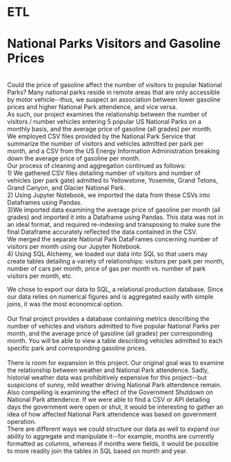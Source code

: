 # ETL
# National Parks Visitors and Gasoline Prices
<br>
Could the price of gasoline affect the number of visitors to popular National Parks?  Many national parks reside in remote areas that are only accessible by motor vehicle--thus, we suspect an association between lower gasoline prices and higher National Park attendence, and vice versa.  
<br>
As such, our project examines the relationship between the number of visitors / number vehicles entering 5 popular US National Parks on a monthly basis, and the average price of gasoline (all grades) per month. 
<br>
We employed CSV files provided by the National Park Service that summarize the number of visitors and vehicles admitted per park per month, and a CSV from the US Energy Information Administration breaking down the average price of gasoline per month.
<br>
Our process of cleaning and aggregation continued as follows:
<br>
1) We gathered CSV files detailing number of visitors and number of vehicles (per park gate) admitted to Yellowstone, Yosemite, Grand Tetons, Grand Canyon, and Glacier National Park.
<br>
2) Using Jupyter Notebook, we imported the data from these CSVs into Dataframes using Pandas.
<br>
3)We imported data examining the average price of gasoline per month (all grades) and imported it into a Dataframe using Pandas.  This data was not in an ideal format, and required re-indexing and transposing to make sure the final Dataframe accurately reflected the data contained in the CSV.
<br>
We merged the separate National Park DataFrames concerning number of visitors per month using our Jupyter Notebook.  
<br>
4) Using SQL Alchemy, we loaded our data into SQL so that users may create tables detailing a variety of relationships: visitors per park per month, number of cars per month, price of gas per month vs. number of park visitors per month, etc.
<br>

We chose to export our data to SQL, a relational production database.  Since our data relies on numerical figures and is aggregated easily with simple joins, it was the most economical option.   
<br>
Our final project provides a database containing metrics describing the number of vehicles and visitors admitted to five popular National Parks per month, and the average price of gasoline (all grades) per corresponding month.  You will be able to view a table describing vehicles admitted to each specific park and corresponding gasoline prices.  
<br>
There is room for expansion in this project.  Our original goal was to examine the relationship between weather and National Park attendence.  Sadly, historial weather data was prohibitively expensive for this project--but suspicions of sunny, mild weather driving National Park attendence remain.
<br>
Also compelling is examining the effect of the Government Shutdown on National Park attendence.  If we were able to find a CSV or API detailing days the government were open or shut, it would be interesting to gather an idea of how affected National Park attendence was based on government operation.
<br>
There are different ways we could structure our data as well to expand our ability to aggregate and manipulate it--for example, months are currently formatted as columns, whereas if months were fields, it would be possible to more readily join the tables in SQL based on month and year.  


<br>


